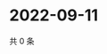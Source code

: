 # 2022-09-11

共 0 条

<!-- BEGIN WEIBO -->
<!-- 最后更新时间 Sun Sep 11 2022 13:37:30 GMT+0800 (China Standard Time) -->

<!-- END WEIBO -->
